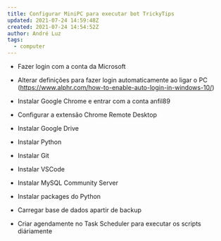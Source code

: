 ```yaml
---
title: Configurar MiniPC para executar bot TrickyTips
updated: 2021-07-24 14:59:48Z
created: 2021-07-24 14:54:52Z
author: André Luz
tags:
  - computer
---
```


- Fazer login com a conta da Microsoft
- Alterar definições para fazer login automaticamente ao ligar o PC (https://www.alphr.com/how-to-enable-auto-login-in-windows-10/)
- Instalar Google Chrome e entrar com a conta anfil89
- Configurar a extensão Chrome Remote Desktop
- Instalar Google Drive
- Instalar Python
- Instalar Git
- Instalar VSCode
- Instalar MySQL Community Server

- Instalar packages do Python
- Carregar base de dados apartir de backup
- Criar agendamente no Task Scheduler para executar os scripts diáriamente
